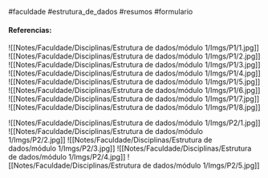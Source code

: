#faculdade #estrutura_de_dados #resumos #formulario 



#### Referencias:

![[Notes/Faculdade/Disciplinas/Estrutura de dados/módulo 1/Imgs/P1/1.jpg]]
![[Notes/Faculdade/Disciplinas/Estrutura de dados/módulo 1/Imgs/P1/2.jpg]]
![[Notes/Faculdade/Disciplinas/Estrutura de dados/módulo 1/Imgs/P1/3.jpg]]
![[Notes/Faculdade/Disciplinas/Estrutura de dados/módulo 1/Imgs/P1/4.jpg]]
![[Notes/Faculdade/Disciplinas/Estrutura de dados/módulo 1/Imgs/P1/5.jpg]]
![[Notes/Faculdade/Disciplinas/Estrutura de dados/módulo 1/Imgs/P1/6.jpg]]
![[Notes/Faculdade/Disciplinas/Estrutura de dados/módulo 1/Imgs/P1/7.jpg]]
![[Notes/Faculdade/Disciplinas/Estrutura de dados/módulo 1/Imgs/P1/8.jpg]]



![[Notes/Faculdade/Disciplinas/Estrutura de dados/módulo 1/Imgs/P2/1.jpg]]
![[Notes/Faculdade/Disciplinas/Estrutura de dados/módulo 1/Imgs/P2/2.jpg]]
![[Notes/Faculdade/Disciplinas/Estrutura de dados/módulo 1/Imgs/P2/3.jpg]]
![[Notes/Faculdade/Disciplinas/Estrutura de dados/módulo 1/Imgs/P2/4.jpg]]
![[Notes/Faculdade/Disciplinas/Estrutura de dados/módulo 1/Imgs/P2/5.jpg]]
